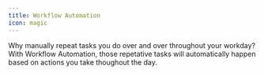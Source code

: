 ```yaml
---
title: Workflow Automation
icon: magic
---
```

Why manually repeat tasks you do over and over throughout your workday? With Workflow Automation, those repetative tasks will automatically happen based on actions you take thoughout the day. 
